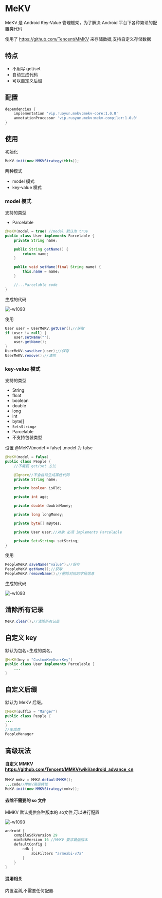 # MeKV

MeKV 是 Android  Key-Value 管理框架，为了解决 Android 平台下各种繁琐的配置类代码

使用了 https://github.com/Tencent/MMKV 来存储数据,支持自定义存储数据


## 特点
- 不用写 get/set
- 自动生成代码
- 可以自定义后缀

## 配置

```gradle
dependencies {
    implementation 'vip.ruoyun.mekv:mekv-core:1.0.0'
    annotationProcessor 'vip.ruoyun.mekv:mekv-compiler:1.0.0'
}
```

## 使用

初始化
```java
MeKV.init(new MMKVStrategy(this));
```

两种模式
- model 模式
- key-value 模式

### model 模式
支持的类型
- Parcelable

```java
@MeKV(model = true) //model 默认为 true
public class User implements Parcelable {
    private String name;

    public String getName() {
        return name;
    }

    public void setName(final String name) {
        this.name = name;
    }

    //...Parcelable code
}
```

生成的代码

![-w1093](https://github.com/bugyun/MeKV/blob/936a77c485b1bb70c296096953495cf283ca562b/art/15685321019587.jpg?raw=true)


使用
```java
User user = UserMeKV.getUser();//获取
if (user != null) {
    user.setName("");
    user.getName();
}
UserMeKV.saveUser(user);//保存
UserMeKV.remove();//清除
```

### key-value 模式
支持的类型
- String
- float
- boolean
- double
- long
- int
- byte[]
- ```Set<String>```
- Parcelable
- 不支持包装类型

设置 @MeKV(model = false) ,model 为 false

```java
@MeKV(model = false)
public class People {
    //不需要 get/set 方法

    @Ignore//不会自动生成属性代码
    private String name;

    private boolean isOld;

    private int age;

    private double doubleMoney;

    private long longMoney;

    private byte[] mBytes;

    private User user;//对象 必须 implements Parcelable

    private Set<String> setString;
}
```

使用
```java
PeopleMeKV.saveName("value");//保存
PeopleMeKV.getName();//获取
PeopleMeKV.removeName();//删除对应的字段信息
```

生成的代码

![-w1093](https://github.com/bugyun/MeKV/blob/faa4cf16786f2a28963ff7a43fb674ae40535cd1/art/15685307213473.jpg?raw=true)

## 清除所有记录

```java
MeKV.clear();//清除所有记录
```

## 自定义 key
默认为包名+生成的类名。
```java
@MeKV(key = "CustomKeyUserKey")
public class User implements Parcelable {
    ...
}
```

## 自定义后缀
默认为 MeKV 后缀。
```java
@MeKV(suffix = "Manger")
public class People {
....
}
//生成类
PeopleManager
```

## 高级玩法
#### 自定义 MMKV https://github.com/Tencent/MMKV/wiki/android_advance_cn
```java
MMKV mmkv = MMKV.defaultMMKV();
...code//MMKV高级特性
MeKV.init(new MMKVStrategy(mmkv));
```

#### 去除不需要的 so 文件
MMKV 默认提供各种版本的 so文件,可以进行配置

![-w1093](https://github.com/bugyun/MeKV/blob/613362cb49656866f957d09d2cadc4de97326bfa/art/15685301150300.jpg?raw=true)

```gradle
android {
    compileSdkVersion 29
    minSdkVersion 16 //MMKV 要求最低版本
    defaultConfig {
        ndk {
            abiFilters "armeabi-v7a"
        }
    }
}
```

#### 混淆相关

内置混淆,不需要任何配置.






